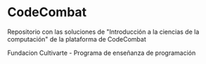 # CodeCombat
Repositorio con las soluciones de "Introducción a la ciencias de la computación" de la plataforma de CodeCombat

Fundacion Cultivarte - Programa de enseñanza de programación 
